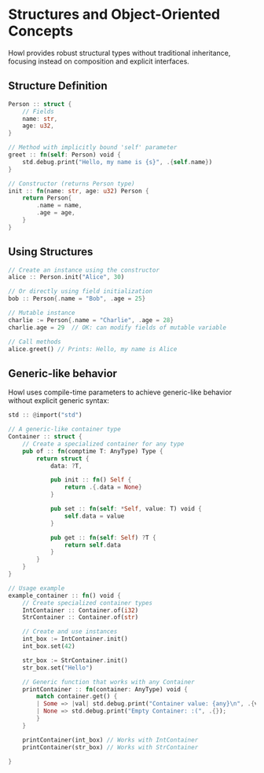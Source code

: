 # Structures and Object-Oriented Concepts

Howl provides robust structural types without traditional inheritance, focusing instead on composition and explicit interfaces.

## Structure Definition

```rust
Person :: struct {
    // Fields
    name: str,
    age: u32,
}

// Method with implicitly bound 'self' parameter
greet :: fn(self: Person) void {
    std.debug.print("Hello, my name is {s}", .{self.name})
}

// Constructor (returns Person type)
init :: fn(name: str, age: u32) Person {
    return Person{
        .name = name,
        .age = age,
    }
}
```

## Using Structures

```rust
// Create an instance using the constructor
alice :: Person.init("Alice", 30)

// Or directly using field initialization
bob :: Person{.name = "Bob", .age = 25}

// Mutable instance
charlie := Person{.name = "Charlie", .age = 28}
charlie.age = 29  // OK: can modify fields of mutable variable

// Call methods
alice.greet() // Prints: Hello, my name is Alice
```

## Generic-like behavior

Howl uses compile-time parameters to achieve generic-like behavior without explicit generic syntax:

```rust
std :: @import("std")

// A generic-like container type
Container :: struct {
    // Create a specialized container for any type
    pub of :: fn(comptime T: AnyType) Type {
        return struct {
            data: ?T,

            pub init :: fn() Self {
                return .{.data = None}
            }

            pub set :: fn(self: *Self, value: T) void {
                self.data = value
            }

            pub get :: fn(self: Self) ?T {
                return self.data
            }
        }
    }
}

// Usage example
example_container :: fn() void {
    // Create specialized container types
    IntContainer :: Container.of(i32)
    StrContainer :: Container.of(str)

    // Create and use instances
    int_box := IntContainer.init()
    int_box.set(42)

    str_box := StrContainer.init()
    str_box.set("Hello")

    // Generic function that works with any Container
    printContainer :: fn(container: AnyType) void {
        match container.get() {
        | Some => |val| std.debug.print("Container value: {any}\n", .{val })
        | None => std.debug.print("Empty Container: :(", .{});
        }
    }

    printContainer(int_box) // Works with IntContainer
    printContainer(str_box) // Works with StrContainer

}
```
